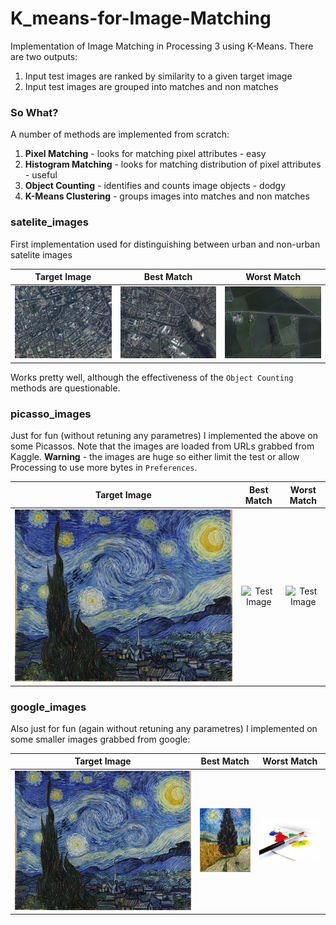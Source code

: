 # K_means-for-Image-Matching
Implementation of Image Matching in Processing 3 using K-Means. There are two outputs:
1. Input test images are ranked by similarity to a given target image
2. Input test images are grouped into matches and non matches
### So What?
A number of methods are implemented from scratch:
1. **Pixel Matching** - looks for matching pixel attributes - easy
2. **Histogram Matching** - looks for matching distribution of pixel attributes - useful
3. **Object Counting** - identifies and counts image objects - dodgy
4. **K-Means Clustering** - groups images into matches and non matches
### satelite_images
First implementation used for distinguishing between urban and non-urban satelite images

Target Image             |  Best Match  | Worst Match
:-------------------------:|:-------------------------:|:-------------------------:
![](https://github.com/fredshone/K_means-for-Image-Matching/blob/master/satellite_images/data/LDN.jpg "Target Image")  |  ![](https://github.com/fredshone/K_means-for-Image-Matching/blob/master/satellite_images/data/Image_3.jpg "Test Image") | ![](https://github.com/fredshone/K_means-for-Image-Matching/blob/master/satellite_images/data/Image_5.jpg "Test Image")

Works pretty well, although the effectiveness of the `Object Counting` methods are questionable.
### picasso_images
Just for fun (without retuning any parametres) I implemented the above on some Picassos. Note that the images are loaded from URLs grabbed from Kaggle. **Warning** - the images are huge so either limit the test or allow Processing to use more bytes in `Preferences`.

Target Image             |  Best Match  | Worst Match
:-------------------------:|:-------------------------:|:-------------------------:
![](https://github.com/fredshone/K_means-for-Image-Matching/blob/master/picasso_images/data/target.jpg "Target Image")  |  ![](http://upload.wikimedia.org/wikipedia/commons/1/16/Whitehousenight.jpg "Test Image") | ![](http://upload.wikimedia.org/wikipedia/commons/8/8e/William_Ewart_Gladstone_by_Prince_Pierre_Troubetskoy.jpg "Test Image")

### google_images
Also just for fun (again without retuning any parametres) I implemented on some smaller images grabbed from google:

Target Image             |  Best Match  | Worst Match
:-------------------------:|:-------------------------:|:-------------------------:
![](https://github.com/fredshone/K_means-for-Image-Matching/blob/master/google_images/data/target.jpg "Target Image")  |  ![](https://github.com/fredshone/K_means-for-Image-Matching/blob/master/google_images/data/Image_19.jpg "Test Image") | ![](https://github.com/fredshone/K_means-for-Image-Matching/blob/master/google_images/data/Image_42.jpg "Test Image")
